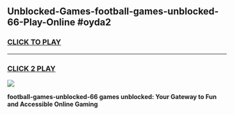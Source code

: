 
## Unblocked-Games-football-games-unblocked-66-Play-Online #oyda2
<h3>
<a href="https://news.freeplayer.one?title=football-games-unblocked-66&ref=3">CLICK TO PLAY</a></h3>
<hr>

<h3>
<a href="https://news.freeplayer.one?title=football-games-unblocked-66&ref=3">CLICK 2 PLAY</a>
  
</h3>

<a href="https://news.freeplayer.one?title=football-games-unblocked-66&ref=3"><img src="https://clearcache.store/games.png"></a>


**football-games-unblocked-66 games unblocked: Your Gateway to Fun and Accessible Online Gaming**
